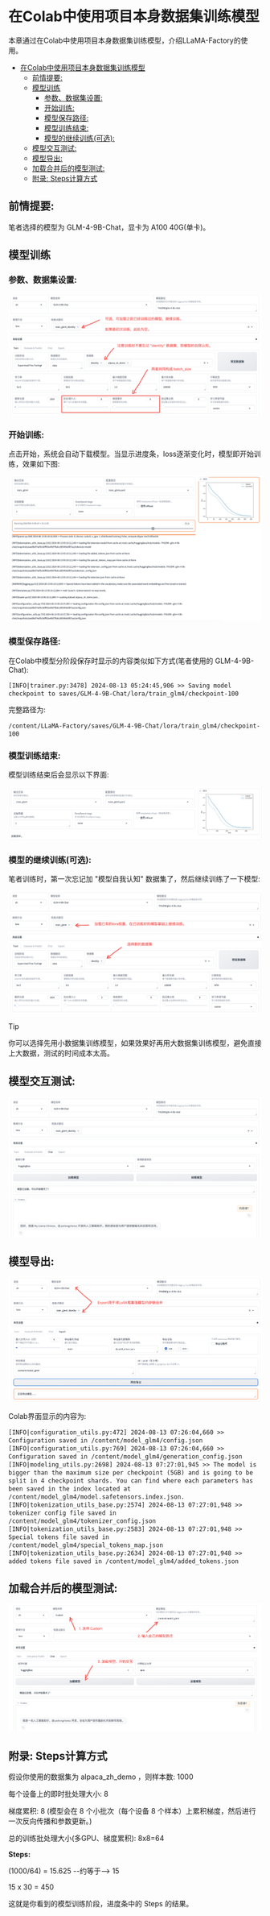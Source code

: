 # 在Colab中使用项目本身数据集训练模型

本章通过在Colab中使用项目本身数据集训练模型，介绍LLaMA-Factory的使用。

- [在Colab中使用项目本身数据集训练模型](#在colab中使用项目本身数据集训练模型)
  - [前情提要:](#前情提要)
  - [模型训练](#模型训练)
    - [参数、数据集设置:](#参数数据集设置)
    - [开始训练:](#开始训练)
    - [模型保存路径:](#模型保存路径)
    - [模型训练结束:](#模型训练结束)
    - [模型的继续训练(可选):](#模型的继续训练可选)
  - [模型交互测试:](#模型交互测试)
  - [模型导出:](#模型导出)
  - [加载合并后的模型测试:](#加载合并后的模型测试)
  - [附录: Steps计算方式](#附录-steps计算方式)

## 前情提要:

笔者选择的模型为 GLM-4-9B-Chat，显卡为 A100 40G(单卡)。


## 模型训练

### 参数、数据集设置:

![](../docs/参数_数据集设置.png)

### 开始训练:

点击开始，系统会自动下载模型。当显示进度条，loss逐渐变化时，模型即开始训练，效果如下图:

![](../docs/glm4训练示例.png)


### 模型保存路径:

在Colab中模型分阶段保存时显示的内容类似如下方式(笔者使用的 GLM-4-9B-Chat):

```log
[INFO|trainer.py:3478] 2024-08-13 05:24:45,906 >> Saving model checkpoint to saves/GLM-4-9B-Chat/lora/train_glm4/checkpoint-100
```

完整路径为:

```log
/content/LLaMA-Factory/saves/GLM-4-9B-Chat/lora/train_glm4/checkpoint-100
```

### 模型训练结束:

模型训练结束后会显示以下界面:

![](../docs/glm4训练完毕示例.png)

### 模型的继续训练(可选):

笔者训练时，第一次忘记加 "模型自我认知" 数据集了，然后继续训练了一下模型:

![](../docs/glm4继续训练.png)

> [!TIP]
> 你可以选择先用小数据集训练模型，如果效果好再用大数据集训练模型，避免直接上大数据，测试的时间成本太高。


## 模型交互测试:

![](../docs/GLM4聊天示例.png)


## 模型导出:

![](../docs/glm4模型导出.png)

Colab界面显示的内容为:

```log
[INFO|configuration_utils.py:472] 2024-08-13 07:26:04,660 >> Configuration saved in /content/model_glm4/config.json
[INFO|configuration_utils.py:769] 2024-08-13 07:26:04,660 >> Configuration saved in /content/model_glm4/generation_config.json
[INFO|modeling_utils.py:2698] 2024-08-13 07:27:01,945 >> The model is bigger than the maximum size per checkpoint (5GB) and is going to be split in 4 checkpoint shards. You can find where each parameters has been saved in the index located at /content/model_glm4/model.safetensors.index.json.
[INFO|tokenization_utils_base.py:2574] 2024-08-13 07:27:01,948 >> tokenizer config file saved in /content/model_glm4/tokenizer_config.json
[INFO|tokenization_utils_base.py:2583] 2024-08-13 07:27:01,948 >> Special tokens file saved in /content/model_glm4/special_tokens_map.json
[INFO|tokenization_utils_base.py:2634] 2024-08-13 07:27:01,948 >> added tokens file saved in /content/model_glm4/added_tokens.json
```


## 加载合并后的模型测试:

![](../docs/加载自己合并好的模型.png)


## 附录: Steps计算方式

假设你使用的数据集为 alpaca_zh_demo ，则样本数: 1000

每个设备上的即时批处理大小: 8

梯度累积: 8 (模型会在 8 个小批次（每个设备 8 个样本）上累积梯度，然后进行一次反向传播和参数更新。)

总的训练批处理大小(多GPU、梯度累积): 8x8=64

**Steps:**

(1000/64) = 15.625 --约等于--> 15

15 x 30 = 450

这就是你看到的模型训练阶段，进度条中的 Steps 的结果。